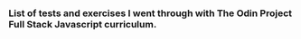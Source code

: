 <h3>List of tests and exercises I went through with The Odin Project Full Stack Javascript curriculum. </h3>
